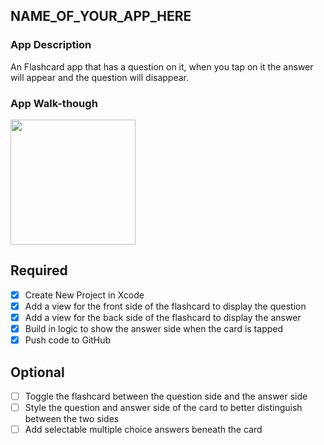 ## NAME_OF_YOUR_APP_HERE

### App Description
An Flashcard app that has a question on it, when you tap on it the answer will appear and the question will disappear.

### App Walk-though


<img src="http://recordit.co/kXmJBupBm1" width=200><br>


## Required
- [x] Create New Project in Xcode
- [x] Add a view for the front side of the flashcard to display the question
- [x] Add a view for the back side of the flashcard to display the answer
- [x] Build in logic to show the answer side when the card is tapped
- [x] Push code to GitHub
## Optional
- [ ] Toggle the flashcard between the question side and the answer side
- [ ] Style the question and answer side of the card to better distinguish between the two sides
- [ ] Add selectable multiple choice answers beneath the card
